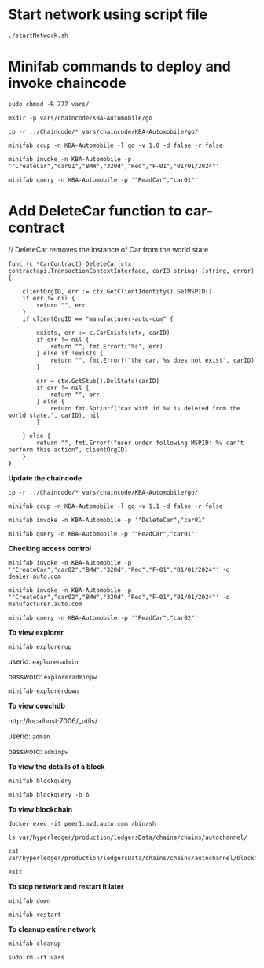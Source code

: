 
# Start network using script file

```
./startNetwork.sh

```

# Minifab commands to deploy and invoke chaincode

```
sudo chmod -R 777 vars/
```
```
mkdir -p vars/chaincode/KBA-Automobile/go
```
```
cp -r ../Chaincode/* vars/chaincode/KBA-Automobile/go/
```
```
minifab ccup -n KBA-Automobile -l go -v 1.0 -d false -r false
```
```
minifab invoke -n KBA-Automobile -p '"CreateCar","car01","BMW","320d","Red","F-01","01/01/2024"'
```
```
minifab query -n KBA-Automobile -p '"ReadCar","car01"'

```

# Add DeleteCar function to car-contract

// DeleteCar removes the instance of Car from the world state

```
func (c *CarContract) DeleteCar(ctx contractapi.TransactionContextInterface, carID string) (string, error) {

	clientOrgID, err := ctx.GetClientIdentity().GetMSPID()
	if err != nil {
		return "", err
	}
	if clientOrgID == "manufacturer-auto-com" {

		exists, err := c.CarExists(ctx, carID)
		if err != nil {
			return "", fmt.Errorf("%s", err)
		} else if !exists {
			return "", fmt.Errorf("the car, %s does not exist", carID)
		}

		err = ctx.GetStub().DelState(carID)
		if err != nil {
			return "", err
		} else {
			return fmt.Sprintf("car with id %v is deleted from the world state.", carID), nil
		}

	} else {
		return "", fmt.Errorf("user under following MSPID: %v can't perform this action", clientOrgID)
	}
}
```

**Update the chaincode**
```
cp -r ../Chaincode/* vars/chaincode/KBA-Automobile/go/
```

```
minifab ccup -n KBA-Automobile -l go -v 1.1 -d false -r false
```

```
minifab invoke -n KBA-Automobile -p '"DeleteCar","car01"'
```
```
minifab query -n KBA-Automobile -p '"ReadCar","car01"'

```


**Checking access control**
```
minifab invoke -n KBA-Automobile -p '"CreateCar","car02","BMW","320d","Red","F-01","01/01/2024"' -o dealer.auto.com 
```
```
minifab invoke -n KBA-Automobile -p '"CreateCar","car02","BMW","320d","Red","F-01","01/01/2024"' -o manufacturer.auto.com 
```
```
minifab query -n KBA-Automobile -p '"ReadCar","car02"'

```

**To view explorer**
```
minifab explorerup
```
userid: `exploreradmin`

password: `exploreradminpw`
```
minifab explorerdown
```
**To view couchdb**

http://localhost:7006/_utils/

userid: `admin`

password: `adminpw`


**To view the details of a block**
```
minifab blockquery
```
```
minifab blockquery -b 6
```
**To view blockchain**
```
docker exec -it peer1.mvd.auto.com /bin/sh
```
```
ls var/hyperledger/production/ledgersData/chains/chains/autochannel/
```
```
cat var/hyperledger/production/ledgersData/chains/chains/autochannel/blockfile_000000
```
```
exit
```

**To stop network and restart it later**

```
minifab down
```
```
minifab restart
```

**To cleanup entire network**
```
minifab cleanup
```
```
sudo rm -rf vars
```


